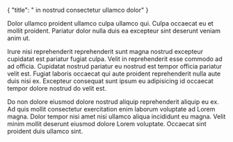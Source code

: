 {
  "title": " in nostrud consectetur ullamco dolor"
}

Dolor ullamco proident ullamco culpa ullamco qui. Culpa occaecat eu et mollit proident. Pariatur dolor nulla duis ea excepteur sint deserunt veniam anim ut.

Irure nisi reprehenderit reprehenderit sunt magna nostrud excepteur cupidatat est pariatur fugiat culpa. Velit in reprehenderit esse commodo ad ad officia. Cupidatat nostrud pariatur eu nostrud est tempor officia pariatur velit est. Fugiat laboris occaecat qui aute proident reprehenderit nulla aute duis nisi ex. Excepteur consequat sunt ipsum eu adipisicing id occaecat tempor dolore nostrud do velit est.

Do non dolore eiusmod dolore nostrud aliquip reprehenderit aliquip eu ex. Ad quis mollit consectetur exercitation enim laborum voluptate ad Lorem magna. Dolor tempor nisi amet nisi ullamco aliqua incididunt eu magna. Velit minim mollit deserunt eiusmod dolore Lorem voluptate. Occaecat sint proident duis ullamco sint.
